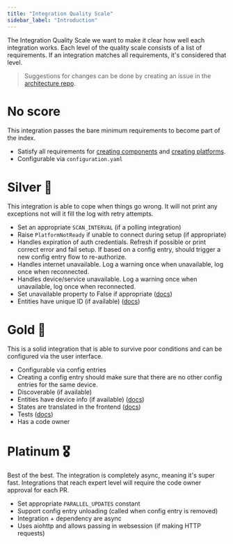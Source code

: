 ```yaml
---
title: "Integration Quality Scale"
sidebar_label: "Introduction"
---
```


The Integration Quality Scale we want to make it clear how well each integration works. Each level of the quality scale consists of a list of requirements. If an integration matches all requirements, it's considered that level.

> Suggestions for changes can be done by creating an issue in the [architecture repo](https://github.com/home-assistant/architecture/issues/).

# No score

This integration passes the bare minimum requirements to become part of the index.

 - Satisfy all requirements for [creating components](creating_component_code_review.md) and [creating platforms](creating_platform_code_review.md).
 - Configurable via `configuration.yaml`

# Silver 🥈

This integration is able to cope when things go wrong. It will not print any exceptions not will it fill the log with retry attempts.

- Set an appropriate `SCAN_INTERVAL` (if a polling integration)
- Raise `PlatformNotReady` if unable to connect during setup (if appropriate)
- Handles expiration of auth credentials. Refresh if possible or print correct error and fail setup. If based on a config entry, should trigger a new config entry flow to re-authorize.
- Handles internet unavailable. Log a warning once when unavailable, log once when reconnected.
- Handles device/service unavailable. Log a warning once when unavailable, log once when reconnected.
- Set unavailable property to False if appropriate ([docs](entity_index.md#generic-properties))
- Entities have unique ID (if available) ([docs](entity_registry_index.md#unique-id-requirements))

# Gold 🥇

This is a solid integration that is able to survive poor conditions and can be configured via the user interface.

- Configurable via config entries
- Creating a config entry should make sure that there are no other config entries for the same device.
- Discoverable (if available)
- Entities have device info (if available) ([docs](device_registry_index.md#defining-devices))
- States are translated in the frontend ([docs](internationalization_index.md))
- Tests ([docs](development_testing.md))
- Has a code owner

# Platinum 🎖

Best of the best. The integration is completely async, meaning it's super fast. Integrations that reach expert level will require the code owner approval for each PR.

- Set appropriate `PARALLEL_UPDATES` constant
- Support config entry unloading (called when config entry is removed)
- Integration + dependency are async
- Uses aiohttp and allows passing in websession (if making HTTP requests)
